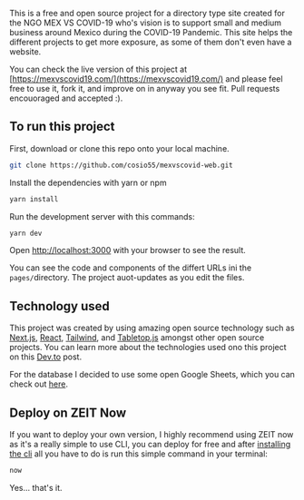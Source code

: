 This is a free and open source project for a directory type site created for the NGO MEX VS COVID-19 who's vision is to support small and medium business around Mexico during the COVID-19 Pandemic. This site helps the different projects to get more exposure, as some of them don't even have a website.

You can check the live version of this project at [https://mexvscovid19.com/](https://mexvscovid19.com/) and please feel free to use it, fork it, and improve on in anyway you see fit. Pull requests encouoraged and accepted :).

## To run this project

First, download or clone this repo onto your local machine.

```bash
git clone https://github.com/cosio55/mexvscovid-web.git
```

Install the dependencies with yarn or npm
```bash
yarn install
```

Run the development server with this commands:

```bash
yarn dev
```

Open [http://localhost:3000](http://localhost:3000) with your browser to see the result.

You can see the code and components of the differt URLs ini the `pages/`directory. The project auot-updates as you edit the files.

## Technology used

This project was created by using amazing open source technology such as [Next.js](https://nextjs.org/), [React](https://reactjs.org/), [Tailwind](https://tailwindcss.com/), and [Tabletop.js](https://github.com/jsoma/tabletop) amongst other open source projects. You can learn more about the technologies used ono this project on this [Dev.to](https://dev.to/jerocosio/how-i-created-a-directory-for-small-business-affected-by-covid-19-with-next-js-tailwind-sheets-and-zeit-and-ran-it-for-free-46j2) post.

For the database I decided to use some open Google Sheets, which you can check out [here](https://docs.google.com/spreadsheets/d/1eXwDV5PGImTNXOPcfkXKlPADJezEuSotNk8EkrkO2c4).

## Deploy on ZEIT Now

If you want to deploy your own version, I highly recommend using ZEIT now as it's a really simple to use CLI, you can deploy for free and after [installing the cli](https://zeit.co/download) all you have to do is run this simple command in your terminal:
```bash
now
```
Yes... that's it.
